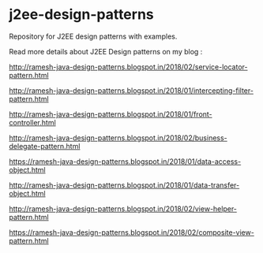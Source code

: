 # j2ee-design-patterns
Repository for J2EE design patterns with examples.

Read more details about J2EE Design patterns on my blog :

http://ramesh-java-design-patterns.blogspot.in/2018/02/service-locator-pattern.html

http://ramesh-java-design-patterns.blogspot.in/2018/01/intercepting-filter-pattern.html

http://ramesh-java-design-patterns.blogspot.in/2018/01/front-controller.html

http://ramesh-java-design-patterns.blogspot.in/2018/02/business-delegate-pattern.html

https://ramesh-java-design-patterns.blogspot.in/2018/01/data-access-object.html

http://ramesh-java-design-patterns.blogspot.in/2018/01/data-transfer-object.html

http://ramesh-java-design-patterns.blogspot.in/2018/02/view-helper-pattern.html

https://ramesh-java-design-patterns.blogspot.in/2018/02/composite-view-pattern.html
